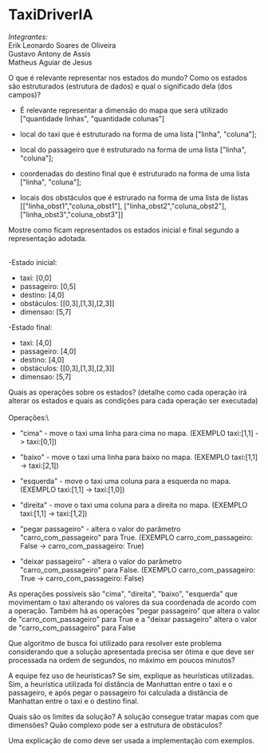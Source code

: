 # TaxiDriverIA
*Integrantes:*\
Erik Leonardo Soares de Oliveira\
Gustavo Antony de Assis\
Matheus Aguiar de Jesus


O que é relevante representar nos estados do mundo? Como os estados são estruturados (estrutura de dados) e qual o significado dela (dos campos)?
- É relevante representar a dimensão do mapa que será utilizado ["quantidade linhas", "quantidade colunas"]

- local do taxi que é estruturado na forma de uma lista ["linha", "coluna"];

- local do passageiro que é estruturado na forma de uma lista ["linha", "coluna"];

- coordenadas do destino final que é estruturado na forma de uma lista ["linha", "coluna"];

- locais dos obstáculos que é estrurado na forma de uma lista de listas [["linha_obst1","coluna_obst1"], ["linha_obst2","coluna_obst2"], ["linha_obst3","coluna_obst3"]]



Mostre como ficam representados os estados inicial e final segundo a representação adotada.

\
-Estado inicial:
- taxi: [0,0]
- passageiro: [0,5]
- destino: [4,0]
- obstáculos: [[0,3],[1,3],[2,3]]
- dimensao: [5,7]

-Estado final:
- taxi: [4,0]
- passageiro: [4,0]
- destino: [4,0]
- obstáculos: [[0,3],[1,3],[2,3]]
- dimensao: [5,7]



Quais as operações sobre os estados? (detalhe como cada operação irá alterar os estados e quais as condições para cada operação ser executada)\
\
Operações:\
- "cima" - move o taxi uma linha para cima no mapa. (EXEMPLO taxi:[1,1] -> taxi:[0,1])

- "baixo" - move o taxi uma linha para baixo no mapa. (EXEMPLO taxi:[1,1] -> taxi:[2,1])

- "esquerda" - move o taxi uma coluna para a esquerda no mapa. (EXEMPLO taxi:[1,1] -> taxi:[1,0])

- "direita" - move o taxi uma coluna para a direita no mapa. (EXEMPLO taxi:[1,1] -> taxi:[1,2])

- "pegar passageiro" - altera o valor do parâmetro "carro_com_passageiro" para True. (EXEMPLO carro_com_passageiro: False -> carro_com_passageiro: True)

- "deixar passageiro" - altera o valor do parâmetro "carro_com_passageiro" para False. (EXEMPLO carro_com_passageiro: True -> carro_com_passageiro: False)



As operações possíveis são "cima", "direita", "baixo", "esquerda" que movimentam o taxi alterando os valores da sua coordenada de acordo com a operação. Também há as operações "pegar passageiro" que altera o valor de "carro_com_passageiro" para True e a "deixar passageiro" altera o valor de "carro_com_passageiro" para False



Que algoritmo de busca foi utilizado para resolver este problema considerando que a solução apresentada precisa ser ótima e que deve ser processada na ordem de segundos, no máximo em poucos minutos?


A equipe fez uso de heurísticas? Se sim, explique as heurísticas utilizadas.
Sim, a heurística utilizada foi distância de Manhattan entre o taxi e o passageiro, e após pegar o passageiro foi calculada a distância de Manhattan entre o taxi e o destino final.

Quais são os limites da solução? A solução consegue tratar mapas com que dimensões? Quão complexo pode ser a estrutura de obstáculos?


Uma explicação de como deve ser usada a implementação com exemplos.